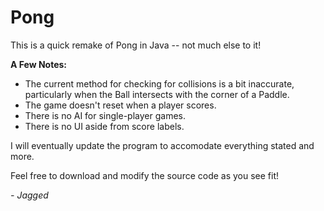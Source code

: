 # Pong
This is a quick remake of Pong in Java -- not much else to it!

<b>A Few Notes:</b>
- The current method for checking for collisions is a bit inaccurate, particularly when the Ball intersects with the corner of a Paddle.
- The game doesn't reset when a player scores.
- There is no AI for single-player games. 
- There is no UI aside from score labels.

I will eventually update the program to accomodate everything stated and more. 

Feel free to download and modify the source code as you see fit!

<i>- Jagged</i>
